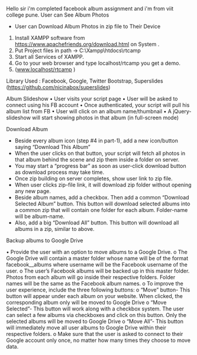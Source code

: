 Hello sir i'm completed facebook album assignment and i'm from viit college pune.
 User can See Album Photos 
* User can Download Album Photos in zip file to Their Device
1. Install XAMPP software from https://www.apachefriends.org/download.html on System .
2. Put Project files in path -> C:\Xampp\htdocs\rtcamp
3. Start all Services of XAMPP.
4. Go to your web browser and type localhost/rtcamp you get a demo.
5. (www.localhost/rtcamp )

Library Used : Facebook, Google, Twitter Bootstrap, Superslides (https://github.com/nicinabox/superslides)

Album Slideshow
•	User visits your script page
•	User will be asked to connect using his FB account
•	Once authenticated, your script will pull his album list from FB
•	User will click on an album name/thumbnail
•	A jQuery-slideshow will start showing photos in that album (in full-screen mode)

 Download Album

-	Beside every album icon (step #4 in part-1), add a new icon/button saying “Download This Album”
-	When the user clicks on that button, your script will fetch all photos in that album behind the scene and zip them inside a folder on server.
-	You may start a “progress bar” as soon as user-click download button as download process may take time.
-	Once zip building on server completes, show user link to zip file.
-	When user clicks zip-file link, it will download zip folder without opening any new page.
-	Beside album names, add a checkbox. Then add a common “Download Selected Album” button. This button will download selected albums into a common zip that will contain one folder for each album. Folder-name will be album-name.
-	Also, add a big “Download All” button. This button will download all albums in a zip, similar to above.



 Backup albums to Google Drive

 
 •	Provide the user with an option to move albums to a Google Drive.
o	The Google Drive will contain a master folder whose name will be of the format facebook__albums where username will be the Facebook username of the user.
o	The user’s Facebook albums will be backed up in this master folder. Photos from each album will go inside their respective folders. Folder names will be the same as the Facebook album names.
o	To improve the user experience, include the three following buttons:
o	“Move” button- This button will appear under each album on your website. When clicked, the corresponding album only will be moved to Google Drive
o	“Move Selected”- This button will work along with a checkbox system. The user can select a few albums via checkboxes and click on this button. Only the selected albums will be moved to Google Drive
o	“Move All”- This button will immediately move all user albums to Google Drive within their respective folders.
o	Make sure that the user is asked to connect to their Google account only once, no matter how many times they choose to move data.
